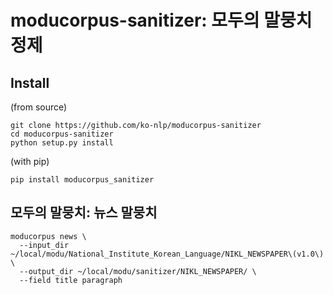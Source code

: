 # moducorpus-sanitizer: 모두의 말뭉치 정제

## Install

(from source)
```
git clone https://github.com/ko-nlp/moducorpus-sanitizer
cd moducorpus-sanitizer
python setup.py install
```

(with pip)
```
pip install moducorpus_sanitizer
```

## 모두의 말뭉치: 뉴스 말뭉치

```
moducorpus news \
  --input_dir ~/local/modu/National_Institute_Korean_Language/NIKL_NEWSPAPER\(v1.0\) \
  --output_dir ~/local/modu/sanitizer/NIKL_NEWSPAPER/ \
  --field title paragraph
```